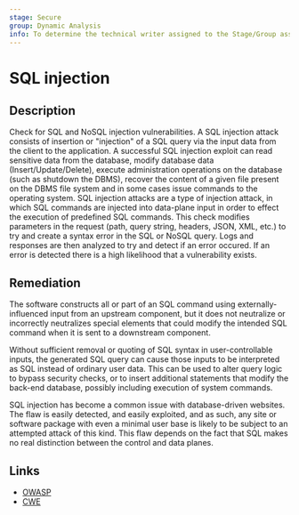 ```yaml
---
stage: Secure
group: Dynamic Analysis
info: To determine the technical writer assigned to the Stage/Group associated with this page, see https://handbook.gitlab.com/handbook/product/ux/technical-writing/#assignments
---
```


# SQL injection

## Description

Check for SQL and NoSQL injection vulnerabilities. A SQL injection attack
consists of insertion or "injection" of a SQL query via the input data from the
client to the application. A successful SQL injection exploit can read sensitive
data from the database, modify database data (Insert/Update/Delete), execute
administration operations on the database (such as shutdown the DBMS), recover
the content of a given file present on the DBMS file system and in some cases
issue commands to the operating system. SQL injection attacks are a type of
injection attack, in which SQL commands are injected into data-plane input in
order to effect the execution of predefined SQL commands. This check modifies
parameters in the request (path, query string, headers, JSON, XML, etc.) to try
and create a syntax error in the SQL or NoSQL query. Logs and responses are then
analyzed to try and detect if an error occured. If an error is detected there is
a high likelihood that a vulnerability exists.

## Remediation

The software constructs all or part of an SQL command using
externally-influenced input from an upstream component, but it does not
neutralize or incorrectly neutralizes special elements that could modify the
intended SQL command when it is sent to a downstream component.

Without sufficient removal or quoting of SQL syntax in user-controllable inputs,
the generated SQL query can cause those inputs to be interpreted as SQL instead
of ordinary user data. This can be used to alter query logic to bypass security
checks, or to insert additional statements that modify the back-end database,
possibly including execution of system commands.

SQL injection has become a common issue with database-driven websites. The flaw
is easily detected, and easily exploited, and as such, any site or software
package with even a minimal user base is likely to be subject to an attempted
attack of this kind. This flaw depends on the fact that SQL makes no real
distinction between the control and data planes.

## Links

- [OWASP](https://owasp.org/Top10/A03_2021-Injection/)
- [CWE](https://cwe.mitre.org/data/definitions/930.html)
